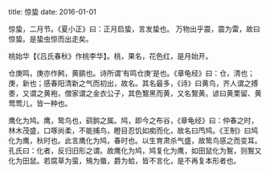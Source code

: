 title: 惊蛰
date: 2016-01-01

惊蛰，二月节。《夏小正》曰：正月启蛰，言发蛰也。
万物出乎震，震为雷，故曰惊蛰。是蛰虫惊而出走矣。

桃始华【《吕氏春秋》作桃李华】。桃，果名，花色红，是月始开。

仓庚鸣，庚亦作鹒，黄鹂也。诗所谓‘有鸣仓庚’是也。《章龟经》曰：仓，清也；庚，新也；感春阳清新之气而初出，故名。其名最多，《诗》曰黄鸟，齐人谓之搏黍，又谓之黄袍，僧家谓之金衣公子，其色鵹黑而黄，又名鵹黄。谚曰黄栗留、黄莺莺儿，皆一种也。

鹰化为鸠。鹰，鸷鸟也，鹞鹯之属。鸠，即今之布谷，《章龟经》曰：仲春之时，林木茂盛，口啄尚柔，不能捕鸟，瞪目忍饥如痴而化，故名曰鸤鸠。《王制》曰鸠化为鹰，秋时也。此言鹰化为鸠，春时也。以生育肃杀气盛，故鸷鸟感之而变耳。孔氏曰：化者，反归旧形之谓。故鹰化为鸠，鸠复化为鹰，如田鼠化为鴽，则鴽又化为田鼠。若腐草为萤，鴙为蜃，爵为蛤，皆不言化，是不再复本形者也。
